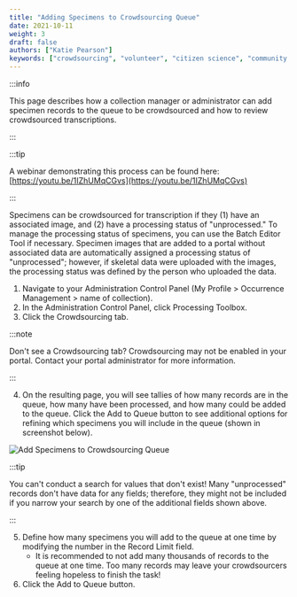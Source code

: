 ```yaml
---
title: "Adding Specimens to Crowdsourcing Queue"
date: 2021-10-11
weight: 3
draft: false
authors: ["Katie Pearson"]
keywords: ["crowdsourcing", "volunteer", "citizen science", "community science"]
---
```


:::info

This page describes how a collection manager or administrator can add specimen records to the queue to be crowdsourced and how to review crowdsourced transcriptions.

:::

:::tip

A webinar demonstrating this process can be found here: [https://youtu.be/1IZhUMqCGvs](https://youtu.be/1IZhUMqCGvs)

:::

Specimens can be crowdsourced for transcription if they (1) have an associated image, and (2) have a processing status of "unprocessed." To manage the processing status of specimens, you can use the Batch Editor Tool if necessary. Specimen images that are added to a portal without associated data are automatically assigned a processing status of "unprocessed"; however, if skeletal data were uploaded with the images, the processing status was defined by the person who uploaded the data.

1. Navigate to your Administration Control Panel (My Profile > Occurrence Management > name of collection).
2. In the Administration Control Panel, click Processing Toolbox.
3. Click the Crowdsourcing tab.

:::note

Don't see a Crowdsourcing tab? Crowdsourcing may not be enabled in your portal. Contact your portal administrator for more information.

:::

4. On the resulting page, you will see tallies of how many records are in the queue, how many have been processed, and how many could be added to the queue. Click the Add to Queue button to see additional options for refining which specimens you will include in the queue (shown in screenshot below).

![Add Specimens to Crowdsourcing Queue](/img/crowdsourcing2.PNG)

:::tip

You can't conduct a search for values that don't exist! Many "unprocessed" records don't have data for any fields; therefore, they might not be included if you narrow your search by one of the additional fields shown above.

:::

5. Define how many specimens you will add to the queue at one time by modifying the number in the Record Limit field.
   - It is recommended to not add many thousands of records to the queue at one time. Too many records may leave your crowdsourcers feeling hopeless to finish the task!
6. Click the Add to Queue button.
